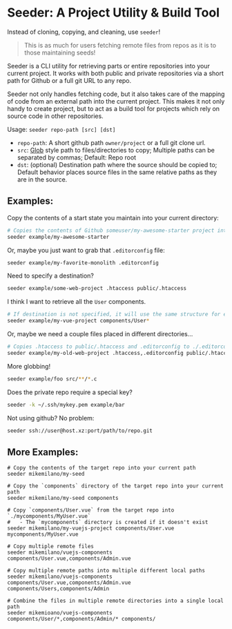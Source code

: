 Seeder: A Project Utility & Build Tool
======================================

Instead of cloning, copying, and cleaning, use `seeder`!

> This is as much for users fetching remote files from repos as it is to those maintaining seeds!

Seeder is a CLI utility for retrieving parts or entire repositories into your current project. 
It works with both public and private repositories via a short path for Github or a full git URL to any repo.

Seeder not only handles fetching code, but it also takes care of the mapping of code from an external path into the
current project. This makes it not only handy to create project, but to act as a build tool for projects which rely on 
source code in other repositories.

Usage: `seeder repo-path [src] [dst]`
- `repo-path`: A short github path `owner/project` or a full git clone url.
- `src`: [Glob](https://en.wikipedia.org/wiki/Glob_%28programming%29) style path to files/directories to copy; 
Multiple paths can be separated by commas; Default: Repo root
- `dst`: (optional) Destination path where the source should be copied to; Default behavior places source files in the
same relative paths as they are in the source.

## Examples:

Copy the contents of a start state you maintain into your current directory:
```bash
# Copies the contents of Github someuser/my-awesome-starter project into your current directory.
seeder example/my-awesome-starter
```

Or, maybe you just want to grab that `.editorconfig` file:
```bash
seeder example/my-favorite-monolith .editorconfig
```

Need to specify a destination?
```bash
seeder example/some-web-project .htaccess public/.htaccess
```

I think I want to retrieve all the `User` components.
```bash
# If destination is not specified, it will use the same structure for each file.
seeder example/my-vue-project components/User*
```

Or, maybe we need a couple files placed in different directories...
```bash
# Copies .htaccess to public/.htaccess and .editorconfig to ./.editorconfig
seeder example/my-old-web-project .htaccess,.editorconfig public/.htaccess,.editorconfig
```

More globbing!
```bash
seeder example/foo src/**/*.c
```

Does the private repo require a special key?
```bash
seeder -k ~/.ssh/mykey.pem example/bar
```

Not using github? No problem:
```bash
seeder ssh://user@host.xz:port/path/to/repo.git
```


## More Examples:
```
# Copy the contents of the target repo into your current path
seeder mikemilano/my-seed

# Copy the `components` directory of the target repo into your current path
seeder mikemilano/my-seed components

# Copy `components/User.vue` from the target repo into `./mycomponents/MyUser.vue`
#   - The `mycomponents` directory is created if it doesn't exist
seeder mikemilano/my-vuejs-project components/User.vue mycomponents/MyUser.vue

# Copy multiple remote files
seeder mikemilano/vuejs-components components/User.vue,components/Admin.vue

# Copy multiple remote paths into multiple different local paths
seeder mikemilano/vuejs-components components/User.vue,components/Admin.vue components/Users,components/Admin

# Combine the files in multiple remote directories into a single local path
seeder mikemioano/vuejs-components components/User/*,components/Admin/* components/
```
